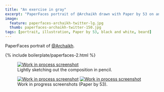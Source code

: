 ```yaml
---
title: "An exercise in gray"
excerpt: "PaperFaces portrait of @Archaikh drawn with Paper by 53 on an iPad."
image: 
  feature: paperfaces-archaikh-twitter-lg.jpg
  thumb: paperfaces-archaikh-twitter-150.jpg
tags: [portrait, illustration, Paper by 53, black and white, beard]
---
```


PaperFaces portrait of <a href="http://twitter.com/Archaikh">@Archaikh</a>.

{% include boilerplate/paperfaces-2.html %}

<figure>
	<a href="{{ site.url }}/assets/images/paperfaces-archaikh-process-1-lg.jpg"><img src="{{ site.url }}/assets/images/paperfaces-archaikh-process-1-750.jpg" alt="Work in process screenshot"></a>
	<figcaption>Lightly sketching out the composition in pencil.</figcaption>
</figure>

<figure class="half">
	<a href="{{ site.url }}/assets/images/paperfaces-archaikh-process-2-lg.jpg"><img src="{{ site.url }}/assets/images/paperfaces-archaikh-process-2-600.jpg" alt="Work in process screenshot"></a>
	<a href="{{ site.url }}/assets/images/paperfaces-archaikh-process-3-lg.jpg"><img src="{{ site.url }}/assets/images/paperfaces-archaikh-process-3-600.jpg" alt="Work in process screenshot"></a>
	<figcaption>Work in progress screenshots (Paper by 53).</figcaption>
</figure>